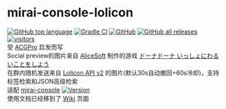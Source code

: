 # mirai-console-lolicon
[![GitHub top language](https://img.shields.io/github/languages/top/Samarium150/mirai-console-lolicon?style=flat)](https://kotlinlang.org/)
[![Gradle CI](https://github.com/Samarium150/mirai-console-lolicon/workflows/Gradle%20CI/badge.svg?branch=master)](https://github.com/Samarium150/mirai-console-lolicon/actions?query=workflow%3A%22Gradle+CI%22)
[![GitHub](https://img.shields.io/github/license/Samarium150/mirai-console-lolicon?style=flat)](https://github.com/Samarium150/mirai-console-lolicon/blob/master/LICENSE)
[![GitHub all releases](https://img.shields.io/github/downloads/Samarium150/mirai-console-lolicon/total)](https://github.com/Samarium150/mirai-console-lolicon/releases/latest)
[![visitors](https://visitor-badge.glitch.me/badge?page_id=Samarium150.mirai%2Dconsole%2Dlolicon)]()
<br>
受 [ACGPro](https://github.com/ShrBox/ACGPro) 启发而写
<br>
Social preview的图片来自 [AliceSoft](https://www.alicesoft.com) 制作的游戏 [ドーナドーナ いっしょにわるいことをしよう](https://www.alicesoft.com/dohnadohna)
<br>
在群内随机发送来自 [Lolicon API v2](https://api.lolicon.app/#/setu) 的图片(默认30s自动撤回+60s冷却)，支持标签检索和JSON高级检索
<br>
适配 [mirai-console](https://github.com/mamoe/mirai-console) 
[![Version](https://img.shields.io/badge/version-2.8.2-blue)](https://github.com/mamoe/mirai/releases/tag/v2.8.2)
<br>
使用文档已经移到了 [Wiki](https://github.com/Samarium150/mirai-console-lolicon/wiki) 页面
